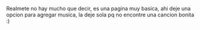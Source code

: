 Realmete no hay mucho que decir, es una pagina muy basica, ahi deje una opcion para agregar musica, la deje sola pq no encontre una cancion bonita :)
